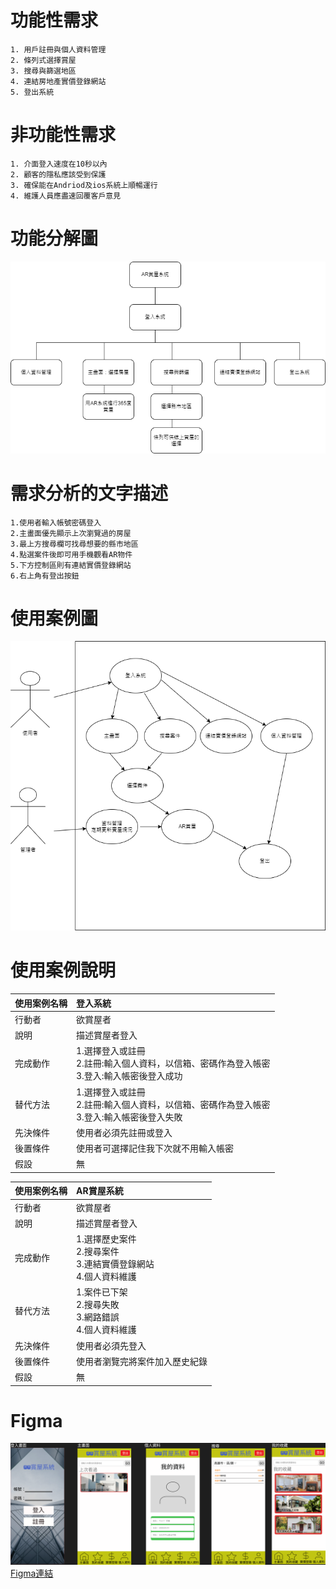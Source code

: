 # 功能性需求
```
1. 用戶註冊與個人資料管理
2. 條列式選擇賞屋
3. 搜尋與篩選地區
4. 連結房地產實價登錄網站
5. 登出系統
```
# 非功能性需求
```
1. 介面登入速度在10秒以內
2. 顧客的隱私應該受到保護
3. 確保能在Andriod及ios系統上順暢運行
4. 維護人員應盡速回覆客戶意見
```
# 功能分解圖
![process](process.png "功能分解圖")
# 需求分析的文字描述
```
1.使用者輸入帳號密碼登入
2.主畫面優先顯示上次瀏覽過的房屋
3.最上方搜尋欄可找尋想要的縣市地區
4.點選案件後即可用手機觀看AR物件
5.下方控制區則有連結實價登錄網站
6.右上角有登出按鈕
```
# 使用案例圖
![USE](case.drawio.png "使用案例圖")
# 使用案例說明
| 使用案例名稱   |  登入系統   |
| :------   | :----  |
| 行動者  | 欲賞屋者 |
| 說明  | 描述賞屋者登入 |
| 完成動作  | 1.選擇登入或註冊<br> 2.註冊:輸入個人資料，以信箱、密碼作為登入帳密<br>3.登入:輸入帳密後登入成功|
| 替代方法  | 1.選擇登入或註冊<br> 2.註冊:輸入個人資料，以信箱、密碼作為登入帳密<br>3.登入:輸入帳密後登入失敗 |
| 先決條件  | 使用者必須先註冊或登入 |
| 後置條件  | 使用者可選擇記住我下次就不用輸入帳密 |
| 假設  | 無 |

| 使用案例名稱   |  AR賞屋系統   |
| :------   | :----  |
| 行動者  | 欲賞屋者 |
| 說明  | 描述賞屋者登入 |
| 完成動作  | 1.選擇歷史案件<br> 2.搜尋案件<br>3.連結實價登錄網站<br>4.個人資料維護|
| 替代方法  | 1.案件已下架<br> 2.搜尋失敗<br>3.網路錯誤<br>4.個人資料維護 |
| 先決條件  | 使用者必須先登入 |
| 後置條件  | 使用者瀏覽完將案件加入歷史紀錄 |
| 假設  | 無 |
# Figma
![APP](AR.png "使用案例圖")
[Figma連結](https://www.figma.com/file/7qImpu6JUuXq4x4HhQmmO0/AR-HOUSE?type=design&node-id=0%3A1&mode=design&t=qmSADcj3bZ6AQVut-1)
